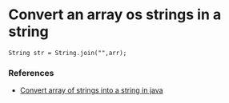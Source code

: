 # Convert an array os strings in a string

```
String str = String.join("",arr);
```

### References
- [Convert array of strings into a string in java](https://stackoverflow.com/questions/5283444/convert-array-of-strings-into-a-string-in-java/5283753)
